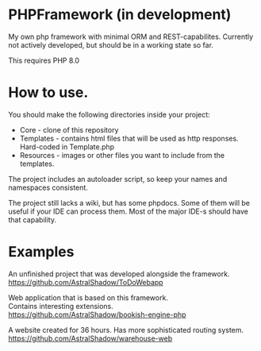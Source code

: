 
# PHPFramework (in development)
My own php framework with minimal ORM and REST-capabilites.
Currently not actively developed, but should be in a working state so far.

This requires PHP 8.0


# How to use.

You should make the following directories inside your project:
* Core - clone of this repository
* Templates - contains html files that will be used as http responses. Hard-coded in Template.php
* Resources - images or other files you want to include from the templates.

The project includes an autoloader script, so keep your names and namespaces consistent.

The project still lacks a wiki, but has some phpdocs.
Some of them will be useful if your IDE can process them.
Most of the major IDE-s should have that capability.


# Examples

An unfinished project that was developed alongside the framework.  
https://github.com/AstralShadow/ToDoWebapp

Web application that is based on this framework.  
Contains interesting extensions.  
https://github.com/AstralShadow/bookish-engine-php

A website created for 36 hours. Has more sophisticated routing system.  
https://github.com/AstralShadow/warehouse-web
